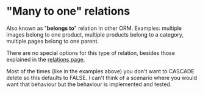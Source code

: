 # "Many to one" relations

Also known as "__belongs to__" relation in other ORM. Examples: multiple images belong to one product, multiple products belong to a category, multiple pages belong to one parent.

There are no special options for this type of relation, besides those explained in the [relations page](relations.html).

Most of the times (like in the examples above) you don't want to CASCADE delete so this defaults to FALSE. I can't think of a scenario where you would want that behaviour but the behaviour is implemented and tested.